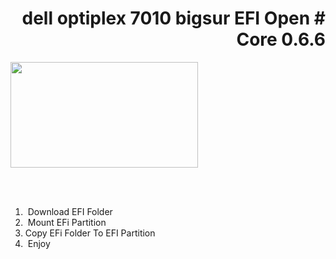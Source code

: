 <h1 dir="rtl"># dell optiplex 7010 bigsur EFI Open Core 0.6.6</h1>

<p><img alt="" src="https://i.ibb.co/GnLnndW/146312588-243837390678541-6783612224444019001-o.jpg" style="height:169px; width:300px" /></p>

<p><br />
&nbsp;</p>

<ol>
	<li>&nbsp;Download EFI Folder</li>
	<li>&nbsp;Mount EFi Partition&nbsp;</li>
	<li>Copy EFi Folder To EFI Partition</li>
	<li>&nbsp;Enjoy</li>
</ol>

<p>&nbsp;</p>

